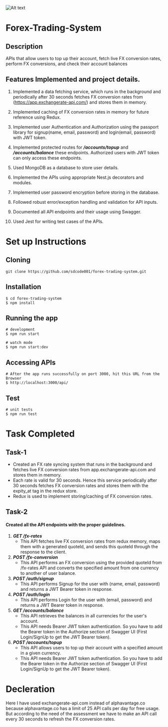 ![Alt text](https://github.com/sdcode001/forex-trading-system/assets/92887905/d90b091d-e858-4407-a61e-0829c0e80864)

# Forex-Trading-System

## Description
APIs that allow users to top up their account, fetch live FX conversion rates, perform FX conversions, and check their account balances 

## Features Implemented and project details.
1. Implemented a data fetching service, which runs in the background and periodically after 30 seconds fetches FX conversion rates from (https://app.exchangerate-api.com/) and stores them in memory.

2. Implemented caching of FX conversion rates in memory for future reference using Redux.

3. Implemented user Authentication and Authorization using the passport library for signup(name, email, password) and login(email, password) with JWT token.

4. Implemented protected routes for ***/accounts/topup*** and ***/accounts/balance*** these endpoints. Authorized users with JWT token can only access these endpoints.

5. Used MongoDB as a database to store user details.

6. Implemented the APIs using appropriate Nest.js decorators and modules.

7. Implemented user password encryption before storing in the database.

8. Followed robust error/exception handling and validation for API inputs.

9. Documented all API endpoints and their usage using Swagger.

10. Used Jest for writing test cases of the APIs.


# Set up Instructions
## Cloning 
```
git clone https://github.com/sdcode001/forex-trading-system.git
```
## Installation
```
$ cd forex-trading-system
$ npm install
```
## Running the app
```
# development
$ npm run start

# watch mode
$ npm run start:dev
```
## Accessing APIs
```
# After the app runs successfully on port 3000, hit this URL from the Browser
$ http://localhost:3000/api/
```
## Test
```
# unit tests
$ npm run test
```

# Task Completed
## Task-1 
- Created an FX rate syncing system that runs in the background and fetches live FX conversion rates from app.exchangerate-api.com and stores them in memory.
- Each rate is valid for 30 seconds. Hence this service periodically after 30 seconds fetches FX conversion rates and stores them with the expity_at tag in the redux store.
- Redux is used to implement storing/caching of FX conversion rates.

## Task-2 
#### Created all the API endpoints with the proper guidelines.
1. ***GET /fx-rates***
   - This API fetches live FX conversion rates from redux memory, maps them with a generated quoteId, and sends this quoteId through the response to the client.
2. ***POST /fx-conversion***
   - This API performs an FX conversion using the provided quoteId from /fx-rates API and converts the specified amount from one currency to another of user balance.
3. ***POST /auth/signup***
   - This API performs Signup for the user with (name, email, password) and returns a JWT Bearer token in response.
4. ***POST /auth/login***
   - This API performs Login for the user with (email, password) and returns a JWT Bearer token in response.
5. ***GET /accounts/balance***
   - This API retrieves the balances in all currencies for the user's account.
   - This API needs Bearer JWT token authentication. So you have to add the Bearer token in the Authorize section of Swagger UI (First Login/SignUp to get the JWT Bearer 
     token).
6. ***POST /accounts/topup***
   - This API allows users to top up their account with a specified amount in a given currency.
   - This API needs Bearer JWT token authentication. So you have to add the Bearer token in the Authorize section of Swagger UI (First Login/SignUp to get the JWT Bearer 
     token).

# Decleration
Here I have used exchangerate-api.com instead of alphavantage.co because alphavantage.co has a limit of 25 API calls per day for free usage. But according to the need of the assessment we have to make an API call every 30 seconds to refresh the FX conversion rates.
